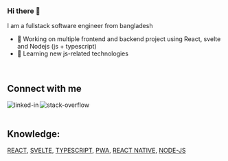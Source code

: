 ### Hi there 👋
I am a fullstack software engineer from bangladesh
- 🔭 Working on multiple frontend and backend project using React, svelte and Nodejs (js + typescript)
- 🌱 Learning new js-related technologies
<br>

## Connect with me

[<img align="left" alt="linked-in" src="https://img.shields.io/badge/linkedin-%230077B5.svg?&style=for-the-badge&logo=linkedin&logoColor=white" />](https://www.linkedin.com/in/raffaele-mor%C3%AC-291a7217/)

[<img align="left" alt="stack-overflow" src="https://img.shields.io/badge/stack%20overflow-FE7A16?logo=stack-overflow&logoColor=white&style=for-the-badge" />](https://stackoverflow.com/users/3544980/raffaele)

<br>
<br>

## Knowledge:
[REACT](https://reactjs.org/),
[SVELTE](https://svelte.dev/),
[TYPESCRIPT](https://www.typescriptlang.org/),
[PWA](https://web.dev/progressive-web-apps/),
[REACT NATIVE](https://reactnative.dev/),
[NODE-JS](https://nodejs.org/)
<br>
<br>

<!--
**Raffaele/raffaele** is a ✨ _special_ ✨ repository because its `README.md` (this file) appears on your GitHub profile.

Here are some ideas to get you started:

- 🔭 I’m currently working on ...
- 🌱 I’m currently learning ...
- 👯 I’m looking to collaborate on ...
- 🤔 I’m looking for help with ...
- 💬 Ask me about ...
- 📫 How to reach me: ...
- 😄 Pronouns: ...
- ⚡ Fun fact: ...
-->
